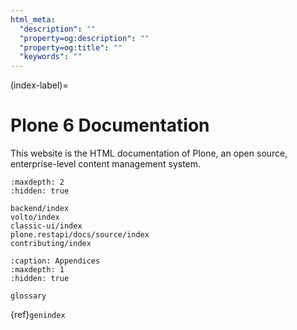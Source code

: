 ```yaml
---
html_meta:
  "description": ""
  "property=og:description": ""
  "property=og:title": ""
  "keywords": ""
---
```


(index-label)=

# Plone 6 Documentation

This website is the HTML documentation of Plone, an open source, enterprise-level content management system.

```{toctree}
:maxdepth: 2
:hidden: true

backend/index
volto/index
classic-ui/index
plone.restapi/docs/source/index
contributing/index
```

```{toctree}
:caption: Appendices
:maxdepth: 1
:hidden: true

glossary
```

{ref}`genindex`
